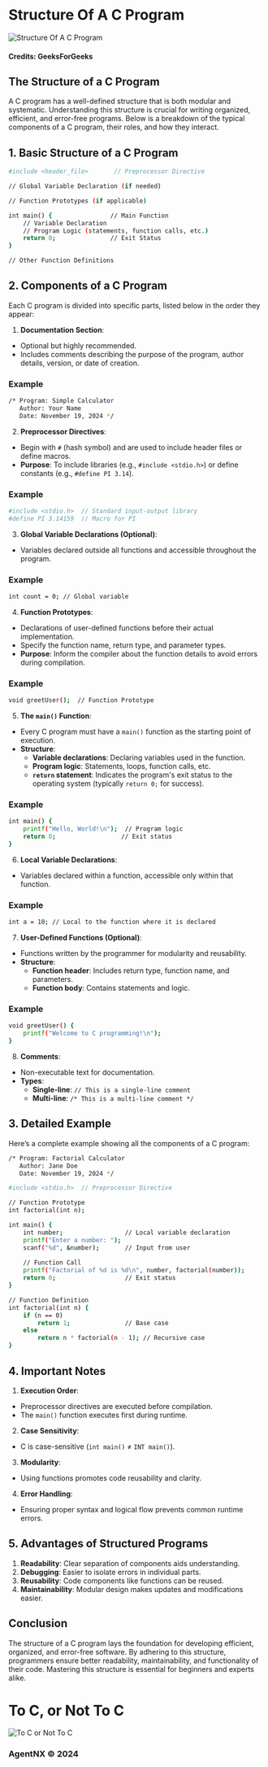# Structure Of A C Program

![Structure Of A C Program](https://github.com/user-attachments/assets/2bf67fda-55a6-420a-be13-1646f45b5531)
#### Credits: GeeksForGeeks

## The Structure of a C Program

A C program has a well-defined structure that is both modular and systematic. Understanding this structure is crucial for writing organized, efficient, and error-free programs. Below is a breakdown of the typical components of a C program, their roles, and how they interact.

## 1. Basic Structure of a C Program
```bash
#include <header_file>       // Preprocessor Directive

// Global Variable Declaration (if needed)

// Function Prototypes (if applicable)

int main() {                // Main Function
    // Variable Declaration
    // Program Logic (statements, function calls, etc.)
    return 0;               // Exit Status
}

// Other Function Definitions
```

## 2. Components of a C Program

Each C program is divided into specific parts, listed below in the order they appear:

1. **Documentation Section**:
  - Optional but highly recommended.
  - Includes comments describing the purpose of the program, author details, version, or date of creation.
### Example
```bash
/* Program: Simple Calculator
   Author: Your Name
   Date: November 19, 2024 */
```

2. **Preprocessor Directives**:
  - Begin with `#` (hash symbol) and are used to include header files or define macros.
  - **Purpose**: To include libraries (e.g., `#include <stdio.h>`) or define constants (e.g., `#define PI 3.14`).
### Example
```bash
#include <stdio.h>  // Standard input-output library
#define PI 3.14159  // Macro for PI
```

3. **Global Variable Declarations (Optional)**:
  - Variables declared outside all functions and accessible throughout the program.
### Example
```bash
int count = 0; // Global variable
```

4. **Function Prototypes**:
  - Declarations of user-defined functions before their actual implementation.
  - Specify the function name, return type, and parameter types.
  - **Purpose**: Inform the compiler about the function details to avoid errors during compilation.
### Example
```bash
void greetUser();  // Function Prototype
```

5. **The `main()` Function**:
  - Every C program must have a `main()` function as the starting point of execution.
  - **Structure**:
    - **Variable declarations**: Declaring variables used in the function.
    - **Program logic**: Statements, loops, function calls, etc.
    - **`return` statement**: Indicates the program's exit status to the operating system (typically `return 0;` for success).
### Example
```bash
int main() {
    printf("Hello, World!\n");  // Program logic
    return 0;                  // Exit status
}
```

6. **Local Variable Declarations**:
  - Variables declared within a function, accessible only within that function.
### Example
```bash
int a = 10; // Local to the function where it is declared
```

7. **User-Defined Functions (Optional)**:
  - Functions written by the programmer for modularity and reusability.
  - **Structure**:
    - **Function header**: Includes return type, function name, and parameters.
    - **Function body**: Contains statements and logic.
### Example
```bash
void greetUser() {
    printf("Welcome to C programming!\n");
}
```

8. **Comments**:
  - Non-executable text for documentation.
  - **Types**:
    - **Single-line**: `// This is a single-line comment`
    - **Multi-line**: `/* This is a multi-line comment */`
   
## 3. Detailed Example

Here’s a complete example showing all the components of a C program:
```bash
/* Program: Factorial Calculator
   Author: Jane Doe
   Date: November 19, 2024 */

#include <stdio.h>  // Preprocessor Directive

// Function Prototype
int factorial(int n);

int main() { 
    int number;                 // Local variable declaration
    printf("Enter a number: ");
    scanf("%d", &number);       // Input from user
    
    // Function Call
    printf("Factorial of %d is %d\n", number, factorial(number));
    return 0;                   // Exit status
}

// Function Definition
int factorial(int n) {
    if (n == 0) 
        return 1;               // Base case
    else 
        return n * factorial(n - 1); // Recursive case
}
```

## 4. Important Notes

1. **Execution Order**:
  - Preprocessor directives are executed before compilation.
  - The `main()` function executes first during runtime.
2. **Case Sensitivity**:
  - C is case-sensitive (`int main()` ≠ `INT main()`).
3. **Modularity**:
  - Using functions promotes code reusability and clarity.
4. **Error Handling**:
  - Ensuring proper syntax and logical flow prevents common runtime errors.

## 5. Advantages of Structured Programs

1. **Readability**: Clear separation of components aids understanding.
2. **Debugging**: Easier to isolate errors in individual parts.
3. **Reusability**: Code components like functions can be reused.
4. **Maintainability**: Modular design makes updates and modifications easier.

## Conclusion

The structure of a C program lays the foundation for developing efficient, organized, and error-free software. By adhering to this structure, programmers ensure better readability, maintainability, and functionality of their code. Mastering this structure is essential for beginners and experts alike.

# To C, or Not To C
![To C or Not To C](https://github.com/user-attachments/assets/37ab04df-4836-4fcd-9772-d51f3768ce1f)

### AgentNX © 2024

